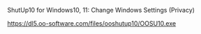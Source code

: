 ShutUp10 for Windows10, 11: Change Windows Settings (Privacy)

https://dl5.oo-software.com/files/ooshutup10/OOSU10.exe
